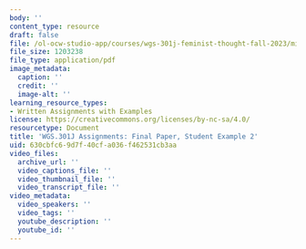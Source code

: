 ```yaml
---
body: ''
content_type: resource
draft: false
file: /ol-ocw-studio-app/courses/wgs-301j-feminist-thought-fall-2023/mitwgs_301j_f23_finalpaper_studentexample02.pdf
file_size: 1203238
file_type: application/pdf
image_metadata:
  caption: ''
  credit: ''
  image-alt: ''
learning_resource_types:
- Written Assignments with Examples
license: https://creativecommons.org/licenses/by-nc-sa/4.0/
resourcetype: Document
title: 'WGS.301J Assignments: Final Paper, Student Example 2'
uid: 630cbfc6-9d7f-40cf-a036-f462531cb3aa
video_files:
  archive_url: ''
  video_captions_file: ''
  video_thumbnail_file: ''
  video_transcript_file: ''
video_metadata:
  video_speakers: ''
  video_tags: ''
  youtube_description: ''
  youtube_id: ''
---
```


